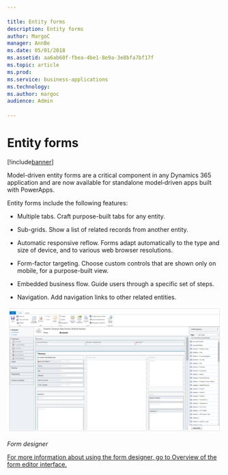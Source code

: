 ```yaml
---

title: Entity forms
description: Entity forms
author: MargoC
manager: AnnBe
ms.date: 05/01/2018
ms.assetid: aa6ab60f-fbea-4be1-8e9a-3e8bfa7bf17f
ms.topic: article
ms.prod: 
ms.service: business-applications
ms.technology: 
ms.author: margoc
audience: Admin

---
```

#  Entity forms 




[!include[banner](../../../../includes/banner.md)]

Model-driven entity forms are a critical component in any Dynamics 365
application and are now available for standalone model‑driven apps built with
PowerApps.

Entity forms include the following features:

-   Multiple tabs. Craft purpose-built tabs for any entity.

-   Sub-grids. Show a list of related records from another entity.

-   Automatic responsive reflow. Forms adapt automatically to the type and size
    of device, and to various web browser resolutions.

-   Form-factor targeting. Choose custom controls that are shown only on mobile,
    for a purpose-built view.

-   Embedded business flow. Guide users through a specific set of steps.

-   Navigation. Add navigation links to other related entities.

![A screenshot of the form designer](media/entity-forms-1.png "A screenshot of the form designer")
<!-- Picture 3 -->


*Form designer*

[For more information about using the form designer, go to Overview of the form
editor
interface.](https://docs.microsoft.com/en-us/dynamics365/customer-engagement/customize/form-editor-user-interface-legacy)


